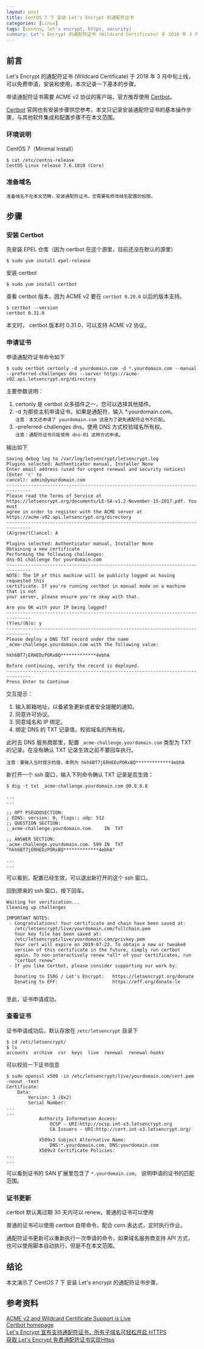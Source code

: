 ```yaml
---
layout: post
title: CentOS 7 下 安装 Let's Encrypt 的通配符证书
categories: [Linux]
tags: [centos, let's encrypt, https, security]
summary: Let's Encrypt 的通配符证书 (Wildcard Certificate) 于 2018 年 3 月中旬上线，可以免费申请，安装和使用，本次记录一下基本的步骤。
---
```

## 前言
Let's Encrypt 的通配符证书 (Wildcard Certificate) 于 2018 年 3 月中旬上线，可以免费申请，安装和使用，本次记录一下基本的步骤。

申请通配符证书需要 ACME v2 协议的客户端，官方推荐使用 [Certbot][2]。

[Certbot][2] 官网也有安装步骤供您参考，本文只记录安装通配符证书的基本操作步骤，与其他软件集成和配置步骤不在本文范围。

### 环境说明

CentOS 7（Minimal Install）

```terminal
$ cat /etc/centos-release 
CentOS Linux release 7.6.1810 (Core) 
```

### 准备域名

`准备域名不在本文范畴，安装通配符证书，您需要有修改域名配置的权限。`

## 步骤

### 安装 Certbot

先安装 EPEL 仓库（因为 certbot 在这个源里，目前还没在默认的源里）

```terminal
$ sudo yum install epel-release
```

安装 certbot

```terminal
$ sudo yum install certbot
```

查看 certbot 版本，因为 ACME v2 要在 `certbot 0.20.0` 以后的版本支持。

```terminal
$ certbot --version
certbot 0.31.0
```

本文时， certbot 版本时 0.31.0，可以支持 ACME v2 协议。

### 申请证书

申请通配符证书命令如下

```terminal
$ sudo certbot certonly -d yourdomain.com -d *.yourdomain.com --manual --preferred-challenges dns --server https://acme-v02.api.letsencrypt.org/directory
```

主要参数说明：

1. certonly 是 certbot 众多插件之一，您可以选择其他插件。  
2. -d 为那些主机申请证书，如果是通配符，输入 *.yourdomain.com。  
`注意：本文还申请了 yourdomain.com 这是为了避免通配符证书不匹配`。  
3. –preferred-challenges dns，使用 DNS 方式校验域名所有权。  
`注意：通配符证书只能使用 dns-01 这种方式申请`。  

输出如下

```terminal
Saving debug log to /var/log/letsencrypt/letsencrypt.log
Plugins selected: Authenticator manual, Installer None
Enter email address (used for urgent renewal and security notices) (Enter 'c' to
cancel): admin@yourdomain.com
-------------------------------------------------------------------------------
Please read the Terms of Service at
https://letsencrypt.org/documents/LE-SA-v1.2-November-15-2017.pdf. You must
agree in order to register with the ACME server at
https://acme-v02.api.letsencrypt.org/directory
-------------------------------------------------------------------------------
(A)gree/(C)ancel: A
 
Plugins selected: Authenticator manual, Installer None
Obtaining a new certificate
Performing the following challenges:
dns-01 challenge for yourdomain.com
-------------------------------------------------------------------------------
NOTE: The IP of this machine will be publicly logged as having requested this
certificate. If you're running certbot in manual mode on a machine that is not
your server, please ensure you're okay with that.
 
Are you OK with your IP being logged?
-------------------------------------------------------------------------------
(Y)es/(N)o: y
-------------------------------------------------------------------------------
Please deploy a DNS TXT record under the name
_acme-challenge.yourdomain.com with the following value:
 
hkh6BT7jERHEDzPORxBQ*************4ebhA
 
Before continuing, verify the record is deployed.
-------------------------------------------------------------------------------
Press Enter to Continue
```

交互提示：
1. 输入邮箱地址，以备紧急更新或者安全提醒的通知。
2. 同意许可协议。
3. 同意域名和 IP 绑定。
4. 绑定 DNS 的 TXT 记录值，校验域名的所有权。

此时去 DNS 服务商那里，配置 `_acme-challenge.yourdomain.com` 类型为 TXT 的记录。在没有确认 TXT 记录生效之前不要回车执行。

`注意：要输入当时提示的值，本例为 hkh6BT7jERHEDzPORxBQ*************4ebhA` 

新打开一个 ssh 窗口，输入下列命令确认 TXT 记录是否生效：

```terminal
$ dig -t txt _acme-challenge.yourdomain.com @8.8.8.8

...
...

;; OPT PSEUDOSECTION:
; EDNS: version: 0, flags:; udp: 512
;; QUESTION SECTION:
;_acme-challenge.yourdomain.com.	IN	TXT

;; ANSWER SECTION:
_acme-challenge.yourdomain.com. 599	IN	TXT	"hkh6BT7jERHEDzPORxBQ*************4ebhA"

...
...

```

可以看到，配置已经生效，可以退出新打开的这个 ssh 窗口。

回到原来的 ssh 窗口，按下回车。

```terminal
Waiting for verification...
Cleaning up challenges 

IMPORTANT NOTES:
 - Congratulations! Your certificate and chain have been saved at:
   /etc/letsencrypt/live/yourdomain.com/fullchain.pem
   Your key file has been saved at:
   /etc/letsencrypt/live/yourdomain.com/privkey.pem
   Your cert will expire on 2019-07-22. To obtain a new or tweaked
   version of this certificate in the future, simply run certbot
   again. To non-interactively renew *all* of your certificates, run
   "certbot renew"
 - If you like Certbot, please consider supporting our work by:
 
   Donating to ISRG / Let's Encrypt:   https://letsencrypt.org/donate
   Donating to EFF:                    https://eff.org/donate-le
   
```

至此，证书申请成功。

### 查看证书

证书申请成功后，默认存放在 `/etc/letsencrypt` 目录下

```terminal
$ cd /etc/letsencrypt/
$ ls
accounts  archive  csr  keys  live  renewal  renewal-hooks
```

可以校验一下证书信息

```terminal
$ sudo openssl x509 -in /etc/letsencrypt/live/yourdomain.com/cert.pem -noout -text
Certificate:
    Data:
        Version: 3 (0x2)
        Serial Number:
...
...
            Authority Information Access: 
                OCSP - URI:http://ocsp.int-x3.letsencrypt.org
                CA Issuers - URI:http://cert.int-x3.letsencrypt.org/

            X509v3 Subject Alternative Name: 
                DNS:*.yourdomain.com, DNS:yourdomain.com
            X509v3 Certificate Policies: 
...
...
```

可以看到证书的 SAN 扩展里包含了 `*.yourdomain.com`， 说明申请的证书的匹配范围。

### 证书更新

certbot 默认离过期 30 天内可以 renew。普通的证书可以使用

普通的证书可以使用 certbot 自带命令，配合 corn 表达式，定时执行作业。

通配符证书更新可以重新执行一次申请的命令，如果域名服务商支持 API 方式，也可以使用脚本自动执行，但是不在本文范围。

## 结论
本文演示了 CentOS 7 下 安装 Let's encrypt 的通配符证书步骤。

## 参考资料
[ACME v2 and Wildcard Certificate Support is Live][1]  
[Certbot homepage][2]  
[Let's Encrypt 宣布支持通配符证书，所有子域名可轻松开启 HTTPS][3]  
[获取 Let's Encrypt 免费通配符证书实现Https][4]  
 
[1]: https://community.letsencrypt.org/t/acme-v2-and-wildcard-certificate-support-is-live/55579  
[2]: https://certbot.eff.org/  
[3]: https://www.infoq.cn/article/2018/03/lets-encrypt-wildcard-https  
[4]: https://www.cnblogs.com/stulzq/p/8628163.html   